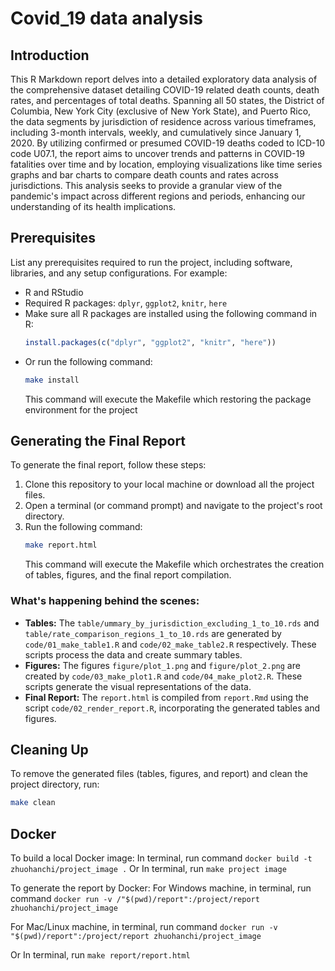 # Covid_19 data analysis

## Introduction

This R Markdown report delves into a detailed exploratory data analysis of the comprehensive dataset detailing COVID-19 related death counts, death rates, and percentages of total deaths. Spanning all 50 states, the District of Columbia, New York City (exclusive of New York State), and Puerto Rico, the data segments by jurisdiction of residence across various timeframes, including 3-month intervals, weekly, and cumulatively since January 1, 2020. By utilizing confirmed or presumed COVID-19 deaths coded to ICD-10 code U07.1, the report aims to uncover trends and patterns in COVID-19 fatalities over time and by location, employing visualizations like time series graphs and bar charts to compare death counts and rates across jurisdictions. This analysis seeks to provide a granular view of the pandemic's impact across different regions and periods, enhancing our understanding of its health implications.

## Prerequisites

List any prerequisites required to run the project, including software, libraries, and any setup configurations. For example:

- R and RStudio
- Required R packages: `dplyr`, `ggplot2`, `knitr`, `here`
- Make sure all R packages are installed using the following command in R:
    ```R
    install.packages(c("dplyr", "ggplot2", "knitr", "here"))
    ```
- Or run the following command:
    ```sh
    make install
    ```
   This command will execute the Makefile which restoring the package environment for the project

## Generating the Final Report

To generate the final report, follow these steps:

1. Clone this repository to your local machine or download all the project files.
2. Open a terminal (or command prompt) and navigate to the project's root directory.
3. Run the following command:
    ```sh
    make report.html
    ```
   This command will execute the Makefile which orchestrates the creation of tables, figures, and the final report compilation.

### What's happening behind the scenes:

- **Tables:** The `table/ummary_by_jurisdiction_excluding_1_to_10.rds` and `table/rate_comparison_regions_1_to_10.rds` are generated by `code/01_make_table1.R` and `code/02_make_table2.R` respectively. These scripts process the data and create summary tables.
- **Figures:** The figures `figure/plot_1.png` and `figure/plot_2.png` are created by `code/03_make_plot1.R` and `code/04_make_plot2.R`. These scripts generate the visual representations of the data.
- **Final Report:** The `report.html` is compiled from `report.Rmd` using the script `code/02_render_report.R`, incorporating the generated tables and figures.

## Cleaning Up

To remove the generated files (tables, figures, and report) and clean the project directory, run:

```sh
make clean
```

## Docker

To build a local Docker image:
  In terminal, run command `docker build -t zhuohanchi/project_image .`
  Or
  In terminal, run `make project image`
  
To generate the report by Docker:
  For Windows machine, in terminal, run command 
  `docker run -v /"$(pwd)/report":/project/report zhuohanchi/project_image`
  
  For Mac/Linux machine, in terminal, run command 
  `docker run -v "$(pwd)/report":/project/report zhuohanchi/project_image`
  
  Or 
  In terminal, run `make report/report.html`
  

  

